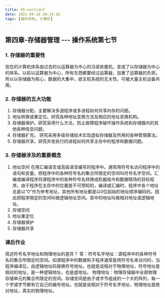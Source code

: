 ```yaml
---
title: OS-section7
date: 2021-04-18 20:14:16
tags: [操作系统, 计算机]
---
```

## 第四章-存储器管理 --- 操作系统第七节
### 1. 存储器的重要性
现在的计算机体系由过去的以运算器为中心的冯诺依曼机，变成了以存储器为中心的体系。以前以运算器为中心，所有东西都要经过运算器，加重了运算器的负担。所以以存储器为核心，数据的大集中，欲主机系统的无关性，可被大量主机设备共用。

### 2. 存储器的五大功能
1. 存储器分配。主要解决多道程序或多进程如何共享内存的问题。
2. 地址转换或重定位。研究各种地址变换方法及相应的地址变换机构。
3. 存储器保护。研究采用什么方法，防止故障程序破坏操作系统和存储器内的其他各种信息问题。
4. 存储器扩充。 研究采用多级存储技术实现虚拟存储器及所用的各种管理算法。
5. 存储器共享。研究并发执行的进程如何共享主存中的程序和数据问题。

### 3. 存储器涉及的重要概念
1. 地址空间
在用汇编语言或高级语言编写的程序中。通常用符号名访问程序中的语句和变量。把程序中的各种符号名的集合所限定的空间叫符号名字空间。汇编或编译程序将源程序中的各种符号名转换成机器指令和数据租场的目标程序。由于程序在主存中的位置是不可预知的，编译或汇编时，程序中各个地址总是以“0”作为参考地址，其他所有地址都是以0位起始的地址顺序编码的。因此把程序限定的空间叫做逻辑地址空间。其中的地址叫做相对地址或逻辑地址。
2. 存储空间
3. 地址重定位
4. 存储器保护
5. 存储器共享













### 课后作业
简述符号名字地址和物理地址的差异？
答：符号名字地址：源程序中的各种符号名的集合所限定的空间。如源程序中的数据和子程序通常是用符号名来访问的，当程序编译后，由逻辑地址码替换符号地址。也就是说相对于物理地址，符号地址是相对的地址，是一种逻辑地址，也是虚地址。
物理地址：物理存储器中全部物理存储单元的集合所限定的空间。存储空间是由子或字节组成的一个大的阵列，每一个字或字节都有它自己的编号地址。也就是说相对于符号名字地址，物理地址是绝对地址，真实的物理地址。